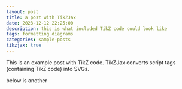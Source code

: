 ```yaml
---
layout: post
title: a post with TikZJax
date: 2023-12-12 22:25:00
description: this is what included TikZ code could look like
tags: formatting diagrams
categories: sample-posts
tikzjax: true
---
```


This is an example post with TikZ code. TikZJax converts script tags (containing TikZ code) into SVGs.

<script type="text/tikz">
\begin{tikzpicture}
    \draw[red,fill=black!60!red] (0,0) circle [radius=1.5];
    \draw[green,fill=black!60!green] (0,0) circle [x radius=1.5cm, y radius=10mm];
    \draw[blue,fill=black!60!blue] (0,0) circle [x radius=1cm, y radius=5mm, rotate=30];
\end{tikzpicture}

</script>


below is another

<script type="text/tikz">

\begin{tikzpicture}
  \path[mindmap,concept color=black,text=white]
    node[concept] {Computer Science}
    [clockwise from=0]
    child[concept color=green!50!black] {
      node[concept] {practical}
      [clockwise from=90]
      child { node[concept] {algorithms} }
      child { node[concept] {data structures} }
      child { node[concept] {pro\-gramming languages} }
      child { node[concept] {software engineer\-ing} }
    }  
    child[concept color=blue] {
      node[concept] {applied}
      [clockwise from=-30]
      child { node[concept] {databases} }
      child { node[concept] {WWW} }
    }
    child[concept color=red] { node[concept] {technical} }
    child[concept color=orange] { node[concept] {theoretical} };
\end{tikzpicture}
</script>
